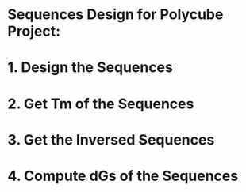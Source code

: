 # Sequences Design for Polycube Project:
# 1. Design the Sequences
# 2. Get Tm of the Sequences
# 3. Get the Inversed Sequences
# 4. Compute dGs of the Sequences
